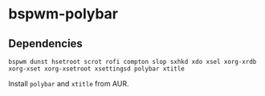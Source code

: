 # bspwm-polybar

## Dependencies
`bspwm dunst hsetroot scrot rofi compton slop sxhkd xdo xsel xorg-xrdb xorg-xset xorg-xsetroot xsettingsd polybar xtitle`

Install `polybar` and `xtitle` from AUR.
